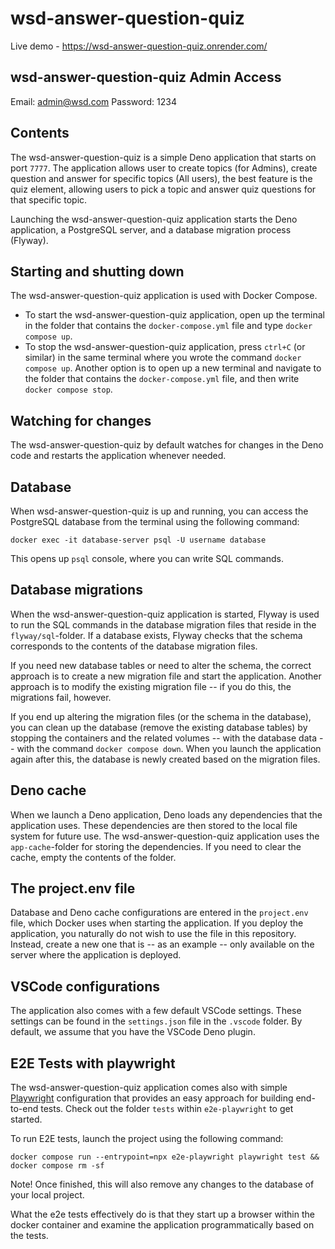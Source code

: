 # wsd-answer-question-quiz

Live demo - https://wsd-answer-question-quiz.onrender.com/

## wsd-answer-question-quiz Admin Access

Email: admin@wsd.com Password: 1234

## Contents

The wsd-answer-question-quiz is a simple Deno application that starts on port
`7777`. The application allows user to create topics (for Admins), create
question and answer for specific topics (All users), the best feature is the
quiz element, allowing users to pick a topic and answer quiz questions for that
specific topic.

Launching the wsd-answer-question-quiz application starts the Deno application,
a PostgreSQL server, and a database migration process (Flyway).

## Starting and shutting down

The wsd-answer-question-quiz application is used with Docker Compose.

- To start the wsd-answer-question-quiz application, open up the terminal in the
  folder that contains the `docker-compose.yml` file and type
  `docker compose up`.
- To stop the wsd-answer-question-quiz application, press `ctrl+C` (or similar)
  in the same terminal where you wrote the command `docker compose up`. Another
  option is to open up a new terminal and navigate to the folder that contains
  the `docker-compose.yml` file, and then write `docker compose stop`.

## Watching for changes

The wsd-answer-question-quiz by default watches for changes in the Deno code and
restarts the application whenever needed.

## Database

When wsd-answer-question-quiz is up and running, you can access the PostgreSQL
database from the terminal using the following command:

```
docker exec -it database-server psql -U username database
```

This opens up `psql` console, where you can write SQL commands.

## Database migrations

When the wsd-answer-question-quiz application is started, Flyway is used to run
the SQL commands in the database migration files that reside in the
`flyway/sql`-folder. If a database exists, Flyway checks that the schema
corresponds to the contents of the database migration files.

If you need new database tables or need to alter the schema, the correct
approach is to create a new migration file and start the application. Another
approach is to modify the existing migration file -- if you do this, the
migrations fail, however.

If you end up altering the migration files (or the schema in the database), you
can clean up the database (remove the existing database tables) by stopping the
containers and the related volumes -- with the database data -- with the command
`docker compose down`. When you launch the application again after this, the
database is newly created based on the migration files.

## Deno cache

When we launch a Deno application, Deno loads any dependencies that the
application uses. These dependencies are then stored to the local file system
for future use. The wsd-answer-question-quiz application uses the
`app-cache`-folder for storing the dependencies. If you need to clear the cache,
empty the contents of the folder.

## The project.env file

Database and Deno cache configurations are entered in the `project.env` file,
which Docker uses when starting the application. If you deploy the application,
you naturally do not wish to use the file in this repository. Instead, create a
new one that is -- as an example -- only available on the server where the
application is deployed.

## VSCode configurations

The application also comes with a few default VSCode settings. These settings
can be found in the `settings.json` file in the `.vscode` folder. By default, we
assume that you have the VSCode Deno plugin.

## E2E Tests with playwright

The wsd-answer-question-quiz application comes also with simple
[Playwright](https://playwright.dev/) configuration that provides an easy
approach for building end-to-end tests. Check out the folder `tests` within
`e2e-playwright` to get started.

To run E2E tests, launch the project using the following command:

```
docker compose run --entrypoint=npx e2e-playwright playwright test && docker compose rm -sf
```

Note! Once finished, this will also remove any changes to the database of your
local project.

What the e2e tests effectively do is that they start up a browser within the
docker container and examine the application programmatically based on the
tests.
